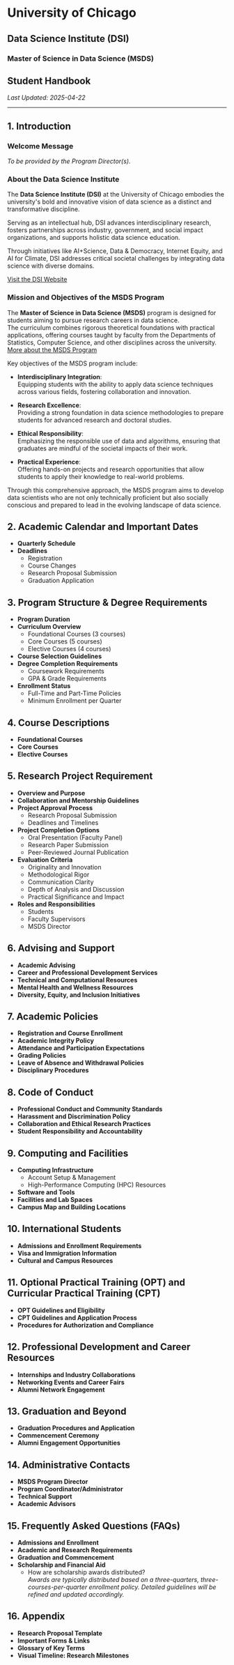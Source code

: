 # University of Chicago  
## Data Science Institute (DSI)  
### Master of Science in Data Science (MSDS)  
## Student Handbook  

_Last Updated: 2025-04-22_  

---

## 1. Introduction

### Welcome Message  
*To be provided by the Program Director(s).*

### About the Data Science Institute  

The **Data Science Institute (DSI)** at the University of Chicago embodies the university's bold and innovative vision of data science as a distinct and transformative discipline.  

Serving as an intellectual hub, DSI advances interdisciplinary research, fosters partnerships across industry, government, and social impact organizations, and supports holistic data science education.  

Through initiatives like AI+Science, Data & Democracy, Internet Equity, and AI for Climate, DSI addresses critical societal challenges by integrating data science with diverse domains.  

[Visit the DSI Website](https://datascience.uchicago.edu)

### Mission and Objectives of the MSDS Program  

The **Master of Science in Data Science (MSDS)** program is designed for students aiming to pursue research careers in data science.  
The curriculum combines rigorous theoretical foundations with practical applications, offering courses taught by faculty from the Departments of Statistics, Computer Science, and other disciplines across the university.  
[More about the MSDS Program](https://codas.uchicago.edu/academics/ms-data-science/)

Key objectives of the MSDS program include:

- **Interdisciplinary Integration**:  
  Equipping students with the ability to apply data science techniques across various fields, fostering collaboration and innovation.

- **Research Excellence**:  
  Providing a strong foundation in data science methodologies to prepare students for advanced research and doctoral studies.

- **Ethical Responsibility**:  
  Emphasizing the responsible use of data and algorithms, ensuring that graduates are mindful of the societal impacts of their work.

- **Practical Experience**:  
  Offering hands-on projects and research opportunities that allow students to apply their knowledge to real-world problems.

Through this comprehensive approach, the MSDS program aims to develop data scientists who are not only technically proficient but also socially conscious and prepared to lead in the evolving landscape of data science.



## 2. Academic Calendar and Important Dates  
- **Quarterly Schedule**  
- **Deadlines**  
  - Registration      
  - Course Changes  
  - Research Proposal Submission  
  - Graduation Application  

## 3. Program Structure & Degree Requirements  
- **Program Duration**  
- **Curriculum Overview**  
  - Foundational Courses (3 courses)  
  - Core Courses (5 courses)  
  - Elective Courses (4 courses)  
- **Course Selection Guidelines**  
- **Degree Completion Requirements**  
  - Coursework Requirements  
  - GPA & Grade Requirements  
- **Enrollment Status**  
  - Full-Time and Part-Time Policies  
  - Minimum Enrollment per Quarter  

## 4. Course Descriptions  
- **Foundational Courses**  
- **Core Courses**  
- **Elective Courses**  

## 5. Research Project Requirement  
- **Overview and Purpose**  
- **Collaboration and Mentorship Guidelines**  
- **Project Approval Process**  
  - Research Proposal Submission  
  - Deadlines and Timelines  
- **Project Completion Options**  
  - Oral Presentation (Faculty Panel)  
  - Research Paper Submission  
  - Peer-Reviewed Journal Publication  
- **Evaluation Criteria**  
  - Originality and Innovation  
  - Methodological Rigor  
  - Communication Clarity  
  - Depth of Analysis and Discussion  
  - Practical Significance and Impact  
- **Roles and Responsibilities**  
  - Students  
  - Faculty Supervisors  
  - MSDS Director  

## 6. Advising and Support  
- **Academic Advising**  
- **Career and Professional Development Services**  
- **Technical and Computational Resources**  
- **Mental Health and Wellness Resources**  
- **Diversity, Equity, and Inclusion Initiatives**  

## 7. Academic Policies  
- **Registration and Course Enrollment**  
- **Academic Integrity Policy**  
- **Attendance and Participation Expectations**  
- **Grading Policies**  
- **Leave of Absence and Withdrawal Policies**  
- **Disciplinary Procedures**  

## 8. Code of Conduct  
- **Professional Conduct and Community Standards**  
- **Harassment and Discrimination Policy**  
- **Collaboration and Ethical Research Practices**  
- **Student Responsibility and Accountability**  

## 9. Computing and Facilities  
- **Computing Infrastructure**  
  - Account Setup & Management  
  - High-Performance Computing (HPC) Resources  
- **Software and Tools**  
- **Facilities and Lab Spaces**  
- **Campus Map and Building Locations**  

## 10. International Students  
- **Admissions and Enrollment Requirements**  
- **Visa and Immigration Information**  
- **Cultural and Campus Resources**  

## 11. Optional Practical Training (OPT) and Curricular Practical Training (CPT)  
- **OPT Guidelines and Eligibility**  
- **CPT Guidelines and Application Process**  
- **Procedures for Authorization and Compliance**  

## 12. Professional Development and Career Resources  
- **Internships and Industry Collaborations**  
- **Networking Events and Career Fairs**  
- **Alumni Network Engagement**  

## 13. Graduation and Beyond  
- **Graduation Procedures and Application**  
- **Commencement Ceremony**  
- **Alumni Engagement Opportunities**  

## 14. Administrative Contacts  
- **MSDS Program Director**  
- **Program Coordinator/Administrator**  
- **Technical Support**  
- **Academic Advisors**  

## 15. Frequently Asked Questions (FAQs)  
- **Admissions and Enrollment**  
- **Academic and Research Requirements**  
- **Graduation and Commencement**  
- **Scholarship and Financial Aid**  
  - How are scholarship awards distributed?  
    _Awards are typically distributed based on a three-quarters, three-courses-per-quarter enrollment policy. Detailed guidelines will be refined and updated accordingly._

## 16. Appendix  
- **Research Proposal Template**  
- **Important Forms & Links**  
- **Glossary of Key Terms**  
- **Visual Timeline: Research Milestones**